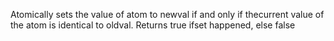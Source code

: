 Atomically sets the value of atom to newval if and only if thecurrent value of the atom is identical to oldval. Returns true ifset happened, else false